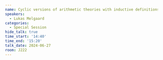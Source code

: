 ```yaml
---
name: Cyclic versions of arithmetic theories with inductive definitions
speakers:
  - Lukas Melgaard
categories:
  - Special Session
hide_talk: true
time_start: '14:40'
time_end: '15:20'
talk_date: 2024-06-27
room: J222
---
```

